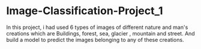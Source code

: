 # Image-Classification-Project_1
In this project, i had used 6 types of images of different nature and man's creations which are Buildings, forest, sea, glacier , mountain and street. And build a model to predict the images belonging to any of these creations.
